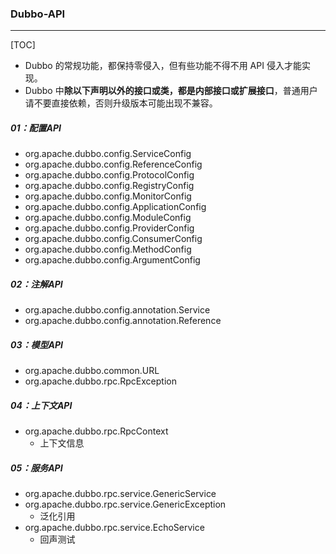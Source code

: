 ### Dubbo-API

------

[TOC]

- Dubbo 的常规功能，都保持零侵入，但有些功能不得不用 API 侵入才能实现。
- Dubbo 中**除以下声明以外的接口或类，都是内部接口或扩展接口**，普通用户请不要直接依赖，否则升级版本可能出现不兼容。

##### 01：配置API

- org.apache.dubbo.config.ServiceConfig
- org.apache.dubbo.config.ReferenceConfig
- org.apache.dubbo.config.ProtocolConfig
- org.apache.dubbo.config.RegistryConfig
- org.apache.dubbo.config.MonitorConfig
- org.apache.dubbo.config.ApplicationConfig
- org.apache.dubbo.config.ModuleConfig
- org.apache.dubbo.config.ProviderConfig
- org.apache.dubbo.config.ConsumerConfig
- org.apache.dubbo.config.MethodConfig
- org.apache.dubbo.config.ArgumentConfig

##### 02：注解API

- org.apache.dubbo.config.annotation.Service
- org.apache.dubbo.config.annotation.Reference

##### 03：模型API

- org.apache.dubbo.common.URL
- org.apache.dubbo.rpc.RpcException

##### 04：上下文API

- org.apache.dubbo.rpc.RpcContext
  - 上下文信息

##### 05：服务API

- org.apache.dubbo.rpc.service.GenericService
- org.apache.dubbo.rpc.service.GenericException
  - 泛化引用
- org.apache.dubbo.rpc.service.EchoService
  - 回声测试